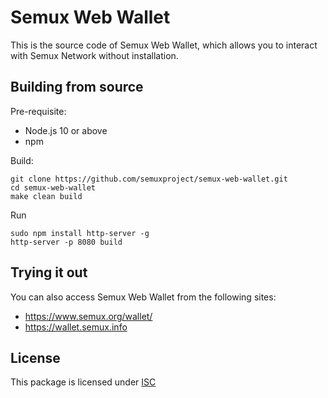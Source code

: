 
# Semux Web Wallet

This is the source code of Semux Web Wallet, which allows you to interact with Semux Network without installation.

## Building from source

Pre-requisite:
- Node.js 10 or above
- npm

Build:
```
git clone https://github.com/semuxproject/semux-web-wallet.git
cd semux-web-wallet
make clean build
```

Run
```
sudo npm install http-server -g
http-server -p 8080 build
```

## Trying it out

You can also access Semux Web Wallet from the following sites:
- https://www.semux.org/wallet/
- https://wallet.semux.info

## License

This package is licensed under [ISC](./LICENSE)

